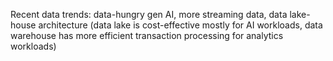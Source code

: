 
Recent data trends: data-hungry gen AI, more streaming data, data lake-house architecture (data lake is cost-effective mostly for AI workloads, data warehouse has more efficient transaction processing for analytics workloads)



